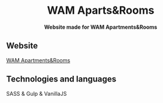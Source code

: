 <h1 align="center">WAM Aparts&Rooms</h1>

<p align="center">
  <strong>Website made for WAM Apartments&Rooms</strong></br>
</p>

## Website
<a href="https://wamazury.pl" target="_blank">WAM Apartments&Rooms</a>


## Technologies and languages
SASS & Gulp & VanillaJS


